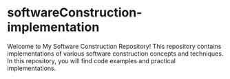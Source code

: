 # softwareConstruction-implementation
Welcome to My Software Construction Repository! This repository contains implementations of various software construction concepts and techniques.  In this repository, you will find code examples and practical implementations.

